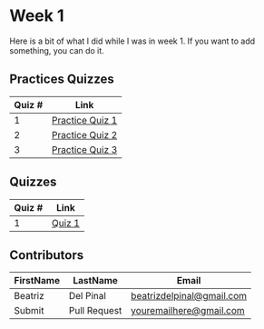 # Week 1

Here is a bit of what I did while I was in week 1. If you want to add something, you can do it.

## Practices Quizzes
Quiz # | Link 
--- | --- 
1 | [Practice Quiz 1][1]
2 | [Practice Quiz 2][2]
3 | [Practice Quiz 3][3]

## Quizzes
Quiz # | Link 
--- | --- 
1 | [Quiz 1][2]

[1]: https://github.com/bea314/CourseraDS.git "Practice Quiz 1"
[2]: https://github.com/bea314/CourseraDS.git "Quiz 1"
[3]: https://github.com/bea314/CourseraDS.git "Quiz 1"

## Contributors
FirstName | LastName | Email
--- | --- | ---
Beatriz |  Del Pinal |  <beatrizdelpinal@gmail.com>
Submit |  Pull Request | <youremailhere@gmail.com>
